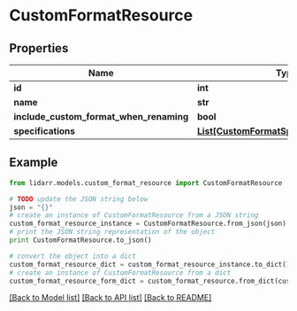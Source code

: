 # CustomFormatResource


## Properties

Name | Type | Description | Notes
------------ | ------------- | ------------- | -------------
**id** | **int** |  | [optional] 
**name** | **str** |  | [optional] 
**include_custom_format_when_renaming** | **bool** |  | [optional] 
**specifications** | [**List[CustomFormatSpecificationSchema]**](CustomFormatSpecificationSchema.md) |  | [optional] 

## Example

```python
from lidarr.models.custom_format_resource import CustomFormatResource

# TODO update the JSON string below
json = "{}"
# create an instance of CustomFormatResource from a JSON string
custom_format_resource_instance = CustomFormatResource.from_json(json)
# print the JSON string representation of the object
print CustomFormatResource.to_json()

# convert the object into a dict
custom_format_resource_dict = custom_format_resource_instance.to_dict()
# create an instance of CustomFormatResource from a dict
custom_format_resource_form_dict = custom_format_resource.from_dict(custom_format_resource_dict)
```
[[Back to Model list]](../README.md#documentation-for-models) [[Back to API list]](../README.md#documentation-for-api-endpoints) [[Back to README]](../README.md)


